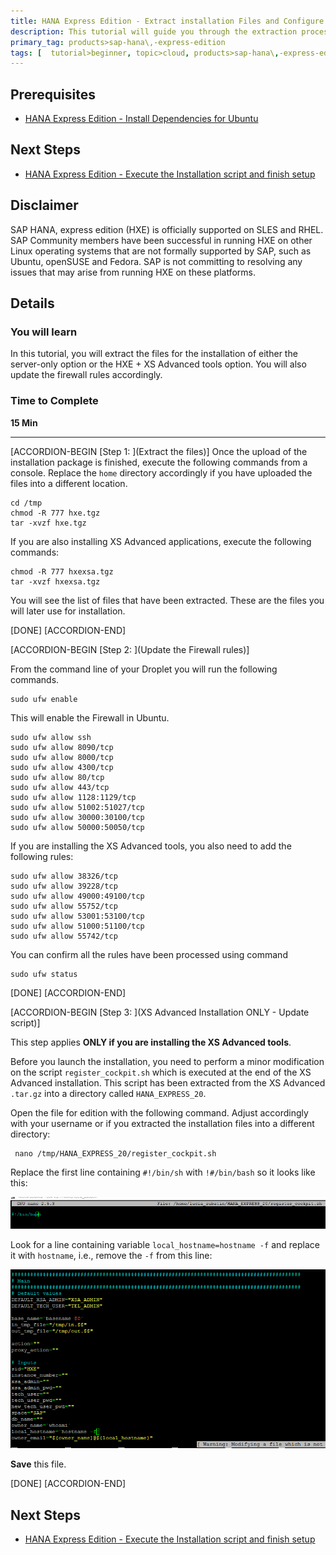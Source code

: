 ```yaml
---
title: HANA Express Edition - Extract installation Files and Configure Firewall Rules
description: This tutorial will guide you through the extraction process of the installation files for HANA Express Edition. You will also enter the necessary firewall rules to enable traffic into the correct ports.
primary_tag: products>sap-hana\,-express-edition  
tags: [  tutorial>beginner, topic>cloud, products>sap-hana\,-express-edition   ]
---
```


## Prerequisites  
 - [HANA Express Edition - Install Dependencies for Ubuntu](http://www.sap.com/developer/tutorials/hxe-dioc-install-dependencies.html)


## Next Steps
 - [HANA Express Edition - Execute the Installation script and finish setup](http://www.sap.com/developer/tutorials/hxe-dioc-install-hana-express-edition.html)

## Disclaimer
SAP HANA, express edition (HXE) is officially supported on SLES and RHEL. SAP Community members have been successful in running HXE on other Linux operating systems that are not formally supported by SAP, such as Ubuntu, openSUSE and Fedora. SAP is not committing to resolving any issues that may arise from running HXE on these platforms.

## Details
### You will learn  
In this tutorial, you will extract the files for the installation of either the server-only option or the HXE + XS Advanced tools option. You will also update the firewall rules accordingly.

### Time to Complete
**15 Min**

---

[ACCORDION-BEGIN [Step 1: ](Extract the files)]
Once the upload of the installation package is finished, execute the following commands from a console. Replace the `home` directory accordingly if you have uploaded the files into a different location.

```
cd /tmp
chmod -R 777 hxe.tgz
tar -xvzf hxe.tgz
```
If you are also installing XS Advanced applications, execute the following commands:

```
chmod -R 777 hxexsa.tgz
tar -xvzf hxexsa.tgz
```

You will see the list of files that have been extracted. These are the files you will later use for installation.

[DONE]
[ACCORDION-END]

[ACCORDION-BEGIN [Step 2: ](Update the Firewall rules)]

From the command line of your Droplet you will run the following commands.

```
sudo ufw enable
```

This will enable the Firewall in Ubuntu.

```
sudo ufw allow ssh
sudo ufw allow 8090/tcp
sudo ufw allow 8000/tcp
sudo ufw allow 4300/tcp
sudo ufw allow 80/tcp
sudo ufw allow 443/tcp
sudo ufw allow 1128:1129/tcp
sudo ufw allow 51002:51027/tcp
sudo ufw allow 30000:30100/tcp
sudo ufw allow 50000:50050/tcp
```

If you are installing the XS Advanced tools, you also need to add the following rules:

```
sudo ufw allow 38326/tcp
sudo ufw allow 39228/tcp
sudo ufw allow 49000:49100/tcp
sudo ufw allow 55752/tcp
sudo ufw allow 53001:53100/tcp
sudo ufw allow 51000:51100/tcp
sudo ufw allow 55742/tcp
```

You can confirm all the rules have been processed using command

```
sudo ufw status
```

[DONE]
[ACCORDION-END]


[ACCORDION-BEGIN [Step 3: ](XS Advanced Installation ONLY - Update script)]

This step applies **ONLY if you are installing the XS Advanced tools**.

Before you launch the installation, you need to perform a minor modification on the script `register_cockpit.sh` which is executed at the end of the XS Advanced installation. This script has been extracted from the XS Advanced `.tar.gz` into a directory called `HANA_EXPRESS_20`.

Open the file for edition with the following command. Adjust accordingly with your username or if you extracted the installation files into a different directory:

```
 nano /tmp/HANA_EXPRESS_20/register_cockpit.sh
```

Replace the first line containing `#!/bin/sh` with `!#/bin/bash` so it looks like this:

![Update bash](3.png)

Look for a line containing variable `local_hostname=hostname -f` and replace it with  `hostname`, i.e., remove the  `-f` from this line:

![Update local hostname](4.png)

**Save** this file.

[DONE]
[ACCORDION-END]


## Next Steps
- [HANA Express Edition - Execute the Installation script and finish setup](http://www.sap.com/developer/tutorials/hxe-dioc-install-hana-express-edition.html)
